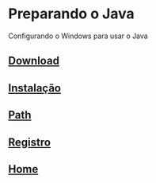 # Preparando o Java

Configurando o Windows para usar o Java

## [Download](https://github.com/ghsumiyasu/Java-Basico/blob/main/README-Java-Download-br-pt.md)
## [Instalação](https://github.com/ghsumiyasu/Java-Basico/blob/main/README-Java-Instalacao-br-pt.md)
## [Path](https://github.com/ghsumiyasu/Java-Basico/blob/main/README-Java-Path-br-pt.md)
## [Registro](https://github.com/ghsumiyasu/Java-Basico/blob/main/README-Java-Registro-br-pt.md)
## [Home](https://github.com/ghsumiyasu/Java-Basico/blob/main/README-Java-Home-br-pt.md)